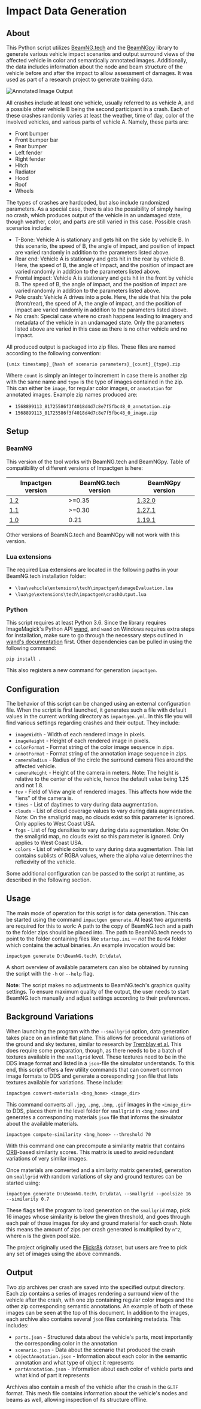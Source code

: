 # Impact Data Generation

## About

This Python script utilizes [BeamNG.tech](https://beamng.tech/) and the
[BeamNGpy](https://github.com/BeamNG/BeamNGpy) library to generate various
vehicle impact scenarios and output surround views of the affected
vehicle in color and semantically annotated images. Additionally, the data
includes information about the node and beam structure of the vehicle
before and after the impact to allow assessment of damages. It was used
as part of a research project to generate training data.

![Annotated Image Output](media/annotated.png)

All crashes include at least one vehicle, usually referred to as vehicle
A, and a possible other vehicle B being the second participant in a crash.
Each of these crashes randomly varies at least the weather, time of day,
color of the involved vehicles, and various parts of vehicle A. Namely,
these parts are:

 - Front bumper
 - Front bumper bar
 - Rear bumper
 - Left fender
 - Right fender
 - Hitch
 - Radiator
 - Hood
 - Roof
 - Wheels

The types of crashes are hardcoded, but also include randomized parameters. As
a special case, there is also the possibility of simply having no crash, which
produces output of the vehicle in an undamaged state, though weather, color,
and parts are still varied in this case. Possible crash scenarios include:

 - T-Bone:          Vehicle A is stationary and gets hit on the side by
                    vehicle B. In this scenario, the speed of B, the angle
                    of impact, and position of impact are varied randomly in
                    addition to the parameters listed above.
 - Rear end:        Vehicle A is stationary and gets hit in the rear by vehicle
                    B. Here, the speed of B, the angle of impact, and the
                    position of impact are varied randomly in addition to the
                    parameters listed above.
 - Frontal impact:  Vehicle A is stationary and gets hit in the front by
                    vehicle B. The speed of B, the angle of impact, and the
                    position of impact are varied randomly in addition to the
                    parameters listed above.
 - Pole crash:      Vehicle A drives into a pole. Here, the side that hits the
                    pole (front/rear), the speed of A, the angle of impact, and
                    the position of impact are varied randomly in addition to
                    the parameters listed above.
 - No crash:        Special case where no crash happens leading to imagery and
                    metadata of the vehicle in an undamaged state. Only the
                    parameters listed above are varied in this case as there is
                    no other vehicle and no impact.

All produced output is packaged into zip files. These files are named according
to the following convention:

`{unix timestamp}_{hash of scenario parameters}_{count}_{type}.zip`

Where `count` is simply an integer to increment in case there is another zip
with the same name and `type` is the type of images contained in the zip. This
can either be `image`, for regular color images, or `annotation` for annotated
images. Example zip names produced are:

 - `1568899113_81725586f3f4018d4d7c8e7f5fbc48_0_annotation.zip`
 - `1568899113_81725586f3f4018d4d7c8e7f5fbc48_0_image.zip`

## Setup

### BeamNG

This version of the tool works with BeamNG.tech and BeamNGpy. Table of compatibility of different versions of Impactgen is here:

| Impactgen version                                    | BeamNG.tech version | BeamNGpy version                                          |
| ---------------------------------------------------- | ------------------- | --------------------------------------------------------- |
| [1.2](https://github.com/BeamNG/impactgen/tree/v1.2) | >=0.35              | [1.32.0](https://github.com/BeamNG/BeamNGpy/tree/v1.32)   |
| [1.1](https://github.com/BeamNG/impactgen/tree/v1.1) | >=0.30              | [1.27.1](https://github.com/BeamNG/BeamNGpy/tree/v1.27.1) |
| [1.0](https://github.com/BeamNG/impactgen/tree/v1.0) | 0.21                | [1.19.1](https://github.com/BeamNG/BeamNGpy/tree/v1.19.1) |

Other versions of BeamNG.tech and BeamNGpy will not work with this version.


### Lua extensions


The required Lua extensions are located in the following paths in your BeamNG.tech installation folder:
- `\lua\vehicle\extensions\tech\impactgen\damageEvaluation.lua`
- `\lua\ge\extensions\tech\impactgen\crashOutput.lua`


### Python

This script requires at least Python 3.6. Since the library requires
ImageMagick's Python API [wand](https://docs.wand-py.org/en/0.6.6/index.html),
and `wand` on Windows requires extra steps for installation, make sure to
go through the necessary steps outlined in [wand's documentation](https://docs.wand-py.org/en/0.6.6/guide/install.html#install-imagemagick-on-windows)
first. Other dependencies can be pulled in using the following command:

`pip install .`

This also registers a new command for generation `impactgen`.

## Configuration

The behavior of this script can be changed using an external configuration file.
When the script is first launched, it generates such a file with default values
in the current working directory as `impactgen.yml`. In this file you will find
various settings regarding crashes and their output. They include:

- `imageWidth` - Width of each rendered image in pixels.
- `imageHeight` - Height of each rendered image in pixels.
- `colorFormat` - Format string of the color image sequence in zips.
- `annotFormat` - Format string of the annotation image sequence in zips.
- `cameraRadius` - Radius of the circle the surround camera flies around the
                   affected vehicle.
- `cameraHeight` - Height of the camera in meters. Note: The height is relative
                   to the center of the vehicle, hence the default value being
                   1.25 and not 1.8.
- `fov` - Field of View angle of rendered images. This affects how wide the
          "lens" of the camera is.
- `times` - List of daytimes to vary during data augmentation.
- `clouds` - List of cloud coverage values to vary during data augmentation.
             Note: On the smallgrid map, no clouds exist so this parameter is
             ignored. Only applies to West Coast USA.
- `fogs` - List of fog densities to vary during data augmentation.
           Note: On the smallgrid map, no clouds exist so this parameter is
           ignored. Only applies to West Coast USA.
- `colors` - List of vehicle colors to vary during data augmentation. This list
             contains sublists of RGBA values, where the alpha value determines
             the reflexivity of the vehicle.

Some additional configuration can be passed to the script at runtime, as
described in the following section.

## Usage

The main mode of operation for this script is for data generation. This can be
started using the command `impactgen generate`. At least two arguments are
required for this to work: A path to the copy of BeamNG.tech and a path to
the folder zips should be placed into. The path to BeamNG.tech needs to point
to the folder containing files like `startup.ini` — *not* the `Bin64` folder
which contains the actual binaries. An example invocation would be:

`impactgen generate D:\BeamNG.tech\ D:\data\`

A short overview of available parameters can also be obtained by running the script
with the `-h` or `--help` flag.

**Note**: The script makes no adjustments to BeamNG.tech's graphics
quality settings. To ensure maximum quality of the output, the user needs to
start BeamNG.tech manually and adjust settings according to their preferences.

## Background Variations

When launching the program with the `--smallgrid` option, data generation
takes place on an infinite flat plane. This allows for procedural variations of
the ground and sky textures, similar to research by [Tremblay et al.](https://arxiv.org/abs/1804.06516)
This does require some preparation, though, as there needs to be a batch of
textures available in the `smallgrid` level. These textures need to be in the
DDS image format and listed in a `json`-file the simulator understands. To this
end, this script offers a few utility commands that can convert common image
formats to DDS and generate a coresponding `json` file that lists textures
available for variations. These include:

`impactgen convert-materials <bng_home> <image_dir>`

This command converts all `.jpg`, `.png`, `.bmp`, `.gif` images in the
`<image_dir>` to DDS, places them in the level folder for `smallgrid` in
`<bng_home>` and generates a corresponding materials `json` file that informs
the simulator about the available materials.

`impactgen compute-similarity <bng_home> --threshold 70`

With this command one can precompute a similarity matrix that contains
[ORB](https://opencv24-python-tutorials.readthedocs.io/en/latest/py_tutorials/py_feature2d/py_orb/py_orb.html)-based
similarity scores. This matrix is used to avoid redundant variations of very
similar images.

Once materials are converted and a similarity matrix generated, generation on
`smallgrid` with random variations of sky and ground textures can be started
using:

`impactgen generate D:\BeamNG.tech\ D:\data\ --smallgrid --poolsize 16 --similarity 0.7`

These flags tell the program to load generation on the `smallgrid` map, pick 16
images whose similarity is below the given threshold, and goes through each pair
of those images for sky and ground material for each crash. Note this means the
amount of zips per crash generated is multiplied by `n^2`, where `n` is the given
pool size.

The project originally used the [Flickr8k](https://www.kaggle.com/adityajn105/flickr8k/activity)
dataset, but users are free to pick any set of images using the above commands.

## Output

Two zip archives per crash are saved into the specified output directory. Each
zip contains a series of images rendering a surround view of the vehicle after
the crash, with one zip containing regular color images and the other zip
corresponding semantic annotations. An example of both of these images can be
seen at the top of this document. In addition to the images, each archive also
contains several `json` files containing metadata. This includes:

- `parts.json` - Structured data about the vehicle's parts, most importantly the
                 corresponding color in the annotation
- `scenario.json` - Data about the scenario that produced the crash
- `objectAnnotation.json` - Information about each color in the semantic annotation
                            and what type of object it represents
- `partAnnotation.json` - Information about each color of vehicle parts and what
                          kind of part it represents

Archives also contain a mesh of the vehicle after the crash in the `GLTF` format.
This mesh file contains information about the vehicle's nodes and beams as well,
allowing inspection of its structure offline.

